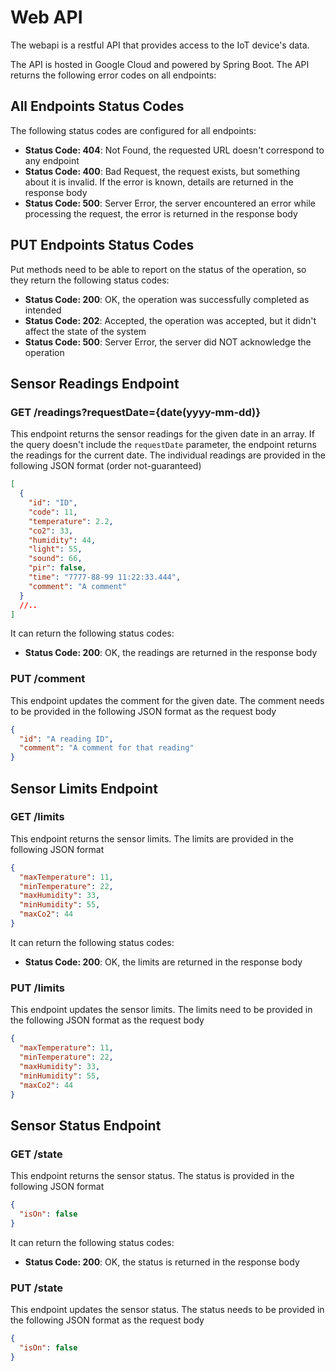 # Web API

The webapi is a restful API that provides access to the IoT device's data.

The API is hosted in Google Cloud and powered by Spring Boot. The API returns the following error codes on all
endpoints:

## All Endpoints Status Codes

The following status codes are configured for all endpoints:
- **Status Code: 404**: Not Found, the requested URL doesn't correspond to any endpoint
- **Status Code: 400**: Bad Request, the request exists, but something about it is invalid. If the error is known,
  details are returned in the response body
- **Status Code: 500**: Server Error, the server encountered an error while processing the request, the error is
  returned in the response body

## PUT Endpoints Status Codes

Put methods need to be able to report on the status of the operation, so they return the following status codes:
- **Status Code: 200**: OK, the operation was successfully completed as intended
- **Status Code: 202**: Accepted, the operation was accepted, but it didn't affect the state of the system
- **Status Code: 500**: Server Error, the server did NOT acknowledge the operation

## Sensor Readings Endpoint

### **GET** /readings?requestDate={date(yyyy-mm-dd)}

This endpoint returns the sensor readings for the given date in an array.
If the query doesn't include the `requestDate` parameter, the endpoint returns the readings for the current date.
The individual readings are provided in the following JSON format (order not-guaranteed)


```json
[
  {
    "id": "ID",
    "code": 11,
    "temperature": 2.2,
    "co2": 33,
    "humidity": 44,
    "light": 55,
    "sound": 66,
    "pir": false,
    "time": "7777-88-99 11:22:33.444",
    "comment": "A comment"
  }
  //..
]
```

It can return the following status codes:

- **Status Code: 200**: OK, the readings are returned in the response body

### **PUT** /comment

This endpoint updates the comment for the given date. The comment needs to be provided in the following JSON format as
the request body

```json
{
  "id": "A reading ID",
  "comment": "A comment for that reading"
}
```

## Sensor Limits Endpoint

### **GET** /limits

This endpoint returns the sensor limits. The limits are provided in the following JSON format

```json
{
  "maxTemperature": 11,
  "minTemperature": 22,
  "maxHumidity": 33,
  "minHumidity": 55,
  "maxCo2": 44
}
```

It can return the following status codes:

- **Status Code: 200**: OK, the limits are returned in the response body

### **PUT** /limits

This endpoint updates the sensor limits. The limits need to be provided in the following JSON format as the request body

```json
{
  "maxTemperature": 11,
  "minTemperature": 22,
  "maxHumidity": 33,
  "minHumidity": 55,
  "maxCo2": 44
}
```
## Sensor Status Endpoint

### **GET** /state

This endpoint returns the sensor status. The status is provided in the following JSON format

```json
{
  "isOn": false
}
```

It can return the following status codes:

- **Status Code: 200**: OK, the status is returned in the response body

### **PUT** /state

This endpoint updates the sensor status. The status needs to be provided in the following JSON format as the
request body

```json
{
  "isOn": false
}
```
